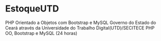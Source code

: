 # EstoqueUTD
PHP Orientado a Objetos com Bootstrap e MySQL
Governo do Estado do Ceará através da Universidade do Trabalho Digital(UTD)/SECITECE PHP OO, Bootstrap e
MySQL (24 horas)
